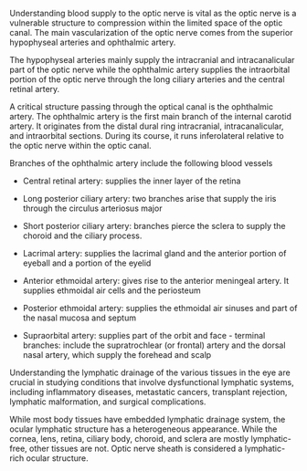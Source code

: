 Understanding blood supply to the optic nerve is vital as the optic nerve is a vulnerable structure to compression within the limited space of the optic canal. The main vascularization of the optic nerve comes from the superior hypophyseal arteries and ophthalmic artery.

The hypophyseal arteries mainly supply the intracranial and intracanalicular part of the optic nerve while the ophthalmic artery supplies the intraorbital portion of the optic nerve through the long ciliary arteries and the central retinal artery.

A critical structure passing through the optical canal is the ophthalmic artery. The ophthalmic artery is the first main branch of the internal carotid artery. It originates from the distal dural ring intracranial, intracanalicular, and intraorbital sections. During its course, it runs inferolateral relative to the optic nerve within the optic canal.

Branches of the ophthalmic artery include the following blood vessels

- Central retinal artery: supplies the inner layer of the retina

- Long posterior ciliary artery: two branches arise that supply the iris through the circulus arteriosus major

- Short posterior ciliary artery: branches pierce the sclera to supply the choroid and the ciliary process.

- Lacrimal artery: supplies the lacrimal gland and the anterior portion of eyeball and a portion of the eyelid

- Anterior ethmoidal artery: gives rise to the anterior meningeal artery. It supplies ethmoidal air cells and the periosteum

- Posterior ethmoidal artery: supplies the ethmoidal air sinuses and part of the nasal mucosa and septum

- Supraorbital artery: supplies part of the orbit and face - terminal branches: include the supratrochlear (or frontal) artery and the dorsal nasal artery, which supply the forehead and scalp

Understanding the lymphatic drainage of the various tissues in the eye are crucial in studying conditions that involve dysfunctional lymphatic systems, including inflammatory diseases, metastatic cancers, transplant rejection, lymphatic malformation, and surgical complications.

While most body tissues have embedded lymphatic drainage system, the ocular lymphatic structure has a heterogeneous appearance. While the cornea, lens, retina, ciliary body, choroid, and sclera are mostly lymphatic-free, other tissues are not. Optic nerve sheath is considered a lymphatic-rich ocular structure.